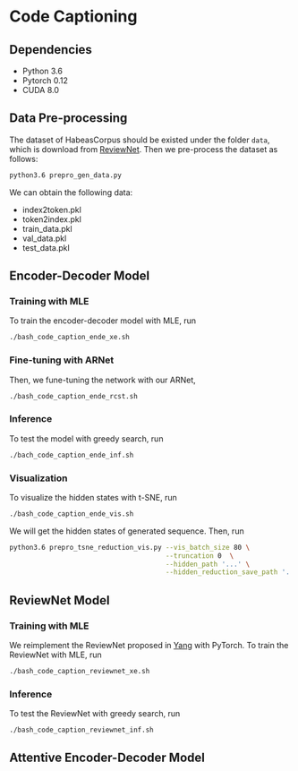# Code Captioning

## Dependencies
 - Python 3.6
 - Pytorch 0.12
 - CUDA 8.0

## Data Pre-processing
The dataset of HabeasCorpus should be existed under the folder `data`, which is download from [ReviewNet](https://github.com/kimiyoung/review_net/blob/master/code_caption/README.md). Then we pre-process the dataset as follows:
```bash
python3.6 prepro_gen_data.py
```

We can obtain the following data:
 - index2token.pkl
 - token2index.pkl
 - train_data.pkl
 - val_data.pkl
 - test_data.pkl

## Encoder-Decoder Model

### Training with MLE
To train the encoder-decoder model with MLE, run
```bash
./bash_code_caption_ende_xe.sh
```

### Fine-tuning with ARNet
Then, we fune-tuning the network with our ARNet,
```bash
./bash_code_caption_ende_rcst.sh
```

### Inference
To test the model with greedy search, run
```bash
./bach_code_caption_ende_inf.sh
```

### Visualization
To visualize the hidden states with t-SNE, run
```bash
./bash_code_caption_ende_vis.sh
```
We will get the hidden states of generated sequence. Then, run
```bash
python3.6 prepro_tsne_reduction_vis.py --vis_batch_size 80 \
                                       --truncation 0  \
                                       --hidden_path '...' \
                                       --hidden_reduction_save_path '...'
```


## ReviewNet Model

### Training with MLE
We reimplement the ReviewNet proposed in [Yang](https://arxiv.org/abs/1605.07912) with PyTorch. To train the ReviewNet with MLE, run
```bash
./bash_code_caption_reviewnet_xe.sh
```

### Inference
To test the ReviewNet with greedy search, run
```bash
./bash_code_caption_reviewnet_inf.sh
```


## Attentive Encoder-Decoder Model
